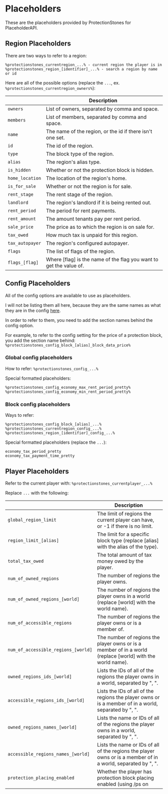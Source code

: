 # Placeholders

These are the placeholders provided by ProtectionStones for PlaceholderAPI.

## Region Placeholders

There are two ways to refer to a region:

```
%protectionstones_currentregion_...% - current region the player is in
%protectionstones_region_[identifier]_...% - search a region by name or id
```

Here are all of the possible options (replace the `...`, ex. `%protectionstones_currentregion_owners%`):

<table data-full-width="false"><thead><tr><th></th><th>Description</th></tr></thead><tbody><tr><td><code>owners</code></td><td>List of owners, separated by comma and space.</td></tr><tr><td><code>members</code></td><td>List of members, separated by comma and space.</td></tr><tr><td><code>name</code></td><td>The name of the region, or the id if there isn't one set.</td></tr><tr><td><code>id</code></td><td>The id of the region.</td></tr><tr><td><code>type</code></td><td>The block type of the region.</td></tr><tr><td><code>alias</code></td><td>The region's alias type.</td></tr><tr><td><code>is_hidden</code></td><td>Whether or not the protection block is hidden.</td></tr><tr><td><code>home_location</code></td><td>The location of the region's home.</td></tr><tr><td><code>is_for_sale</code></td><td>Whether or not the region is for sale.</td></tr><tr><td><code>rent_stage</code></td><td>The rent stage of the region.</td></tr><tr><td><code>landlord</code></td><td>The region's landlord if it is being rented out.</td></tr><tr><td><code>rent_period</code></td><td>The period for rent payments.</td></tr><tr><td><code>rent_amount</code></td><td>The amount tenants pay per rent period.</td></tr><tr><td><code>sale_price</code></td><td>The price as to which the region is on sale for.</td></tr><tr><td><code>tax_owed</code></td><td>How much tax is unpaid for this region.</td></tr><tr><td><code>tax_autopayer</code></td><td>The region's configured autopayer.</td></tr><tr><td><code>flags</code></td><td>The list of flags of the region.</td></tr><tr><td><code>flags_[flag]</code></td><td>Where [flag] is the name of the flag you want to get the value of.</td></tr></tbody></table>

## Config Placeholders

All of the config options are available to use as placeholders.

I will not be listing them all here, because they are the same names as what they are in the config [here](https://github.com/espidev/ProtectionStones/wiki/Configuration).

In order to refer to them, you need to add the section names behind the config option.

For example, to refer to the config setting for the price of a protection block, you add the section name behind: `%protectionstones_config_block_[alias]_block_data_price%`

### Global config placeholders

How to refer: `%protectionstones_config_...%`

Special formatted placeholders:

```
%protectionstones_config_economy_max_rent_period_pretty%
%protectionstones_config_economy_min_rent_period_pretty%
```

### Block config placeholders

Ways to refer:

```
%protectionstones_config_block_[alias]_...%
%protectionstones_currentregion_config_...%
%protectionstones_region_[identifier]_config_...%
```

Special formatted placeholders (replace the `...`):

```
economy_tax_period_pretty
economy_tax_payment_time_pretty
```

## Player Placeholders

Refer to the current player with: `%protectionstones_currentplayer_...%`

Replace `...` with the following:

<table data-full-width="true"><thead><tr><th></th><th>Description</th></tr></thead><tbody><tr><td><code>global_region_limit</code></td><td>The limit of regions the current player can have, or -1 if there is no limit.</td></tr><tr><td><code>region_limit_[alias]</code></td><td>The limit for a specific block type (replace [alias] with the alias of the type).</td></tr><tr><td><code>total_tax_owed</code></td><td>The total amount of tax money owed by the player.</td></tr><tr><td><code>num_of_owned_regions</code></td><td>The number of regions the player owns.</td></tr><tr><td><code>num_of_owned_regions_[world]</code></td><td>The number of regions the player owns in a world (replace [world] with the world name).</td></tr><tr><td><code>num_of_accessible_regions</code></td><td>The number of regions the player owns or is a member of.</td></tr><tr><td><code>num_of_accessible_regions_[world]</code></td><td>The number of regions the player owns or is a member of in a world (replace [world] with the world name).</td></tr><tr><td><code>owned_regions_ids_[world]</code></td><td>Lists the IDs of all of the regions the player owns in a world, separated by ", ".</td></tr><tr><td><code>accessible_regions_ids_[world]</code></td><td>Lists the IDs of all of the regions the player owns or is a member of in a world, separated by ", ".</td></tr><tr><td><code>owned_regions_names_[world]</code></td><td>Lists the name or IDs of all of the regions the player owns in a world, separated by ", ".</td></tr><tr><td><code>accessible_regions_names_[world]</code></td><td>Lists the name or IDs of all of the regions the player owns or is a member of in a world, separated by ", ".</td></tr><tr><td><code>protection_placing_enabled</code></td><td>Whether the player has protection block placing enabled (using /ps on</td></tr></tbody></table>
